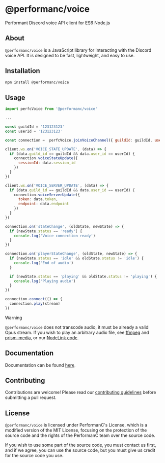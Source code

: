 # @performanc/voice

Performant Discord voice API client for ES6 Node.js

## About

`@performanc/voice` is a JavaScript library for interacting with the Discord voice API. It is designed to be fast, lightweight, and easy to use.

## Installation

```sh
npm install @performanc/voice
```

## Usage

```js
import perfcVoice from '@performanc/voice'

...

const guildId = '123123123'
const userId = '123123123'

const connection =  perfcVoice.joinVoiceChannel({ guildId: guildId, userId: userId })

client.ws.on('VOICE_STATE_UPDATE', (data) => {
  if (data.guild_id == guildId && data.user_id == userId) {
    connection.voiceStateUpdate({
      sessionId: data.session_id
    })
  }
})

client.ws.on('VOICE_SERVER_UPDATE', (data) => {
  if (data.guild_id == guildId && data.user_id == userId) {
    connection.voiceServerUpdate({
      token: data.token,
      endpoint: data.endpoint
    })
  }
})

connection.on('stateChange', (oldState, newState) => {
  if (newState.status == 'ready') {
    console.log('Voice connection ready')
  }
})

connection.on('playerStateChange', (oldState, newState) => {
  if (newState.status == 'idle' && oldState.status != 'idle') {
    console.log('End of audio')
  }

  if (newState.status == 'playing' && oldState.status != 'playing') {
    console.log('Playing audio')
  }
})

connection.connect(() => {
  connection.play(stream)
})
```

> [!WARNING]  
> `@performanc/voice` does not transcode audio, it must be already a valid Opus stream. If you wish to play an arbitrary audio file, see [ffmpeg](https://ffmpeg.org/) and [prism-media](https://npmjs.com/package/prism-media), or our [NodeLink code](https://github.com/PerformanC/NodeLink/tree/main/src/voice/utils.js).

## Documentation

Documentation can be found [here](docs/).

## Contributing

Contributions are welcome! Please read our [contributing guidelines](CONTRIBUTING.md) before submitting a pull request.

## License

`@performanc/voice` is licensed under PerformanC's License, which is a modified version of the MIT License, focusing on the protection of the source code and the rights of the PerformanC team over the source code.

If you wish to use some part of the source code, you must contact us first, and if we agree, you can use the source code, but you must give us credit for the source code you use.
